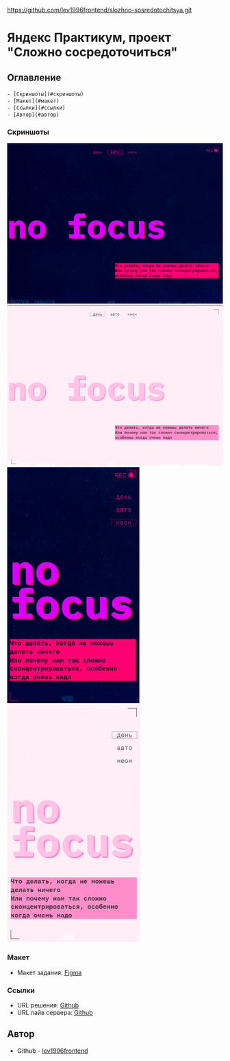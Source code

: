 https://github.com/lev1996frontend/slozhno-sosredotochitsya.git

# Яндекс Практикум, проект "Сложно сосредоточиться"

## Оглавление
	- [Скриншоты](#скриншоты)
	- [Макет](#макет)
	- [Ссылки](#ссылки)
	- [Автор](#автор)

### Скриншоты

![](./screenshots/screenshotdark.png)
![](./screenshots/screenshotlight.png)
![](./screenshots/screenshotdarkmobile.png)
![](./screenshots/screenshotlightmobile.png)

### Макет

- Макет задания: [Figma](https://www.figma.com/file/lCqDbWjgllgJtb2hmCqfyX/%236-Сложно-сосредоточиться?type=design&node-id=601-384&mode=design&t=lrlM9jRg1wsRgzLQ-0)

### Ссылки

- URL решения: [Github](https://github.com/lev1996frontend/slozhno-sosredotochitsya)
- URL лайв сервера: [Github](https://lev1996frontend.github.io/slozhno-sosredotochitsya/)

## Автор

- Github - [lev1996frontend](https://github.com/lev1996frontend)